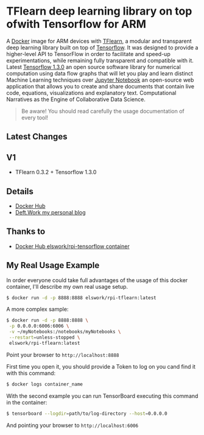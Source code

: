 # TFlearn deep learning library on top ofwith Tensorflow for ARM

A [Docker](http://docker.com) image for ARM devices with [TFlearn](http://tflearn.org), a modular and transparent deep learning library built on top of [Tensorflow](https://www.tensorflow.org/). It was designed to provide a higher-level API to TensorFlow in order to facilitate and speed-up experimentations, while remaining fully transparent and compatible with it.
Latest [Tensorflow 1.3.0](https://www.tensorflow.org/) an open source software library for numerical computation using data flow graphs that will let you play and learn distinct Machine Learning techniques over [Jupyter Notebook](http://jupyter.org/) an open-source web application that allows you to create and share documents that contain live code, equations, visualizations and explanatory text. Computational Narratives as the Engine of Collaborative Data Science.   

> Be aware! You should read carefully the usage documentation of every tool!

## Latest Changes
V1
-----
- TFlearn 0.3.2 + Tensorflow 1.3.0

## Details
- [Docker Hub](https://hub.docker.com/r/elswork/rpi-tflearn/)
- [Deft.Work my personal blog](http://deft.work)

## Thanks to

- [Docker Hub elswork/rpi-tensorflow container](https://hub.docker.com/r/elswork/rpi-tensorflow/)

## My Real Usage Example

In order everyone could take full advantages of the usage of this docker container, I'll describe my own real usage setup.
```sh
$ docker run -d -p 8888:8888 elswork/rpi-tflearn:latest

```
A more complex sample:
```sh
$ docker run -d -p 8888:8888 \
 -p 0.0.0.0:6006:6006 \
 -v ~/myNotebooks:/notebooks/myNotebooks \
 --restart=unless-stopped \
 elswork/rpi-tflearn:latest
```
Point your browser to `http://localhost:8888`

First time you open it, you should provide a Token to log on you cand find it with this command:

```sh
$ docker logs container_name
```

With the second example you can run TensorBoard executing this command in the container:

```sh
$ tensorboard --logdir=path/to/log-directory --host=0.0.0.0
```
And pointing your browser to `http://localhost:6006`
